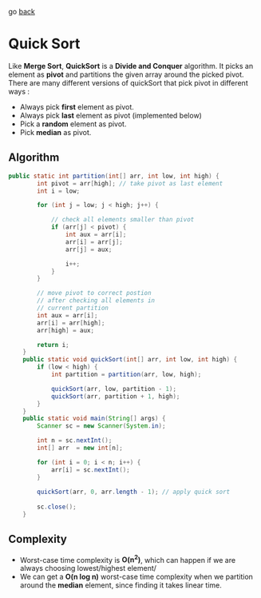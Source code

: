 go [back](SORTING-MENU.md)
# Quick Sort

Like **Merge Sort**, **QuickSort** is a **Divide and Conquer** algorithm. It picks an element as **pivot** and partitions the given array around the picked pivot. There are many different versions of quickSort that pick pivot in different ways :

* Always pick **first** element as pivot.
* Always pick **last** element as pivot (implemented below)
* Pick a **random** element as pivot.
* Pick **median** as pivot.

## Algorithm

```java
public static int partition(int[] arr, int low, int high) {
        int pivot = arr[high]; // take pivot as last element
        int i = low;

        for (int j = low; j < high; j++) {

            // check all elements smaller than pivot
            if (arr[j] < pivot) {
                int aux = arr[i];
                arr[i] = arr[j];
                arr[j] = aux;

                i++;
            }
        }

        // move pivot to correct postion
        // after checking all elements in 
        // current partition
        int aux = arr[i];
        arr[i] = arr[high];
        arr[high] = aux;

        return i;
    }
    public static void quickSort(int[] arr, int low, int high) {
        if (low < high) {
            int partition = partition(arr, low, high);

            quickSort(arr, low, partition - 1);
            quickSort(arr, partition + 1, high);
        }
    }
    public static void main(String[] args) {
        Scanner sc = new Scanner(System.in);

        int n = sc.nextInt();
        int[] arr  = new int[n];

        for (int i = 0; i < n; i++) {
            arr[i] = sc.nextInt();
        }
        
        quickSort(arr, 0, arr.length - 1); // apply quick sort
        
        sc.close();
    }
```
## Complexity

* Worst-case time complexity is **O(n<sup>2</sup>)**, which can happen if we are always choosing lowest/highest element/
* We can get a **O(n log n)** worst-case time complexity when we partition around the **median** element, since finding it takes linear time.